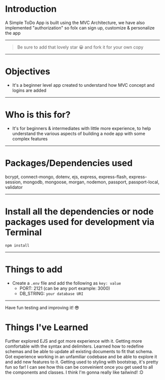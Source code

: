 # Introduction

A Simple ToDo App is built using the MVC Architecture, we have also implemented "authorization" so folx can sign up, customize & personalize the app 

---

> Be sure to add that lovely star 😀 and fork it for your own copy

---

# Objectives

- It's a beginner level app created to understand how MVC concept and logins are added

---

# Who is this for? 

- It's for beginners & intermediates with little more experience, to help understand the various aspects of building a node app with some complex features

---

# Packages/Dependencies used 

bcrypt, connect-mongo, dotenv, ejs, express, express-flash, express-session, mongodb, mongoose, morgan, nodemon, passport, passport-local, validator

---

# Install all the dependencies or node packages used for development via Terminal

`npm install` 

---

# Things to add

- Create a `.env` file and add the following as `key: value` 
  - PORT: 2121 (can be any port example: 3000) 
  - DB_STRING: `your database URI` 
 ---
 
 Have fun testing and improving it! 😎

# Things I've Learned
Further explored EJS and got more experience with it. Getting more comfortable with the syntax and delimiters. Learned how to redefine schemas and be able to update all existing documents to fit that schema. 
Got experience working in an unfamiliar codebase and be able to explore it and add new features to it.
Getting used to styling with bootstrap, it's pretty fun so far! I can see how this can be conveinient once you get used to all the components and classes. I think I'm gonna really like tailwind! :D 
